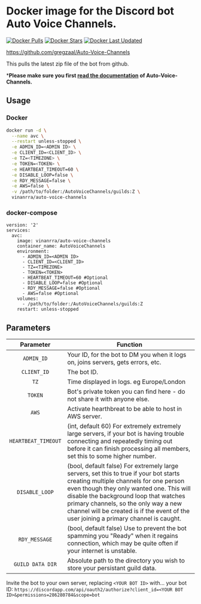 # Docker image for the Discord bot Auto Voice Channels.

[![Docker Pulls](https://img.shields.io/badge/dynamic/json?color=red&label=pulls&query=pull_count&url=https%3A%2F%2Fhub.docker.com%2Fv2%2Frepositories%2Fvinanrra%2Fauto-voice-channels%2F?style=flat-square&color=E68523&logo=docker&logoColor=white)](https://hub.docker.com/r/vinanrra/auto-voice-channels)
[![Docker Stars](https://img.shields.io/badge/dynamic/json?color=red&label=stars&query=star_count&url=https%3A%2F%2Fhub.docker.com%2Fv2%2Frepositories%2Fvinanrra%2Fauto-voice-channels%2F?style=flat-square&color=E68523&logo=docker&logoColor=white)](https://hub.docker.com/r/vinanrra/auto-voice-channels)
[![Docker Last Updated](https://img.shields.io/badge/dynamic/json?color=red&label=Last%20Update&query=last_updated&url=https%3A%2F%2Fhub.docker.com%2Fv2%2Frepositories%2Fvinanrra%2Fauto-voice-channels%2F?style=flat-square&color=E68523&logo=docker&logoColor=white)](https://hub.docker.com/r/vinanrra/auto-voice-channels)

https://github.com/gregzaal/Auto-Voice-Channels

This pulls the latest zip file of the bot from github.

***Please make sure you first [read the documentation](https://github.com/gregzaal/Auto-Voice-Channels#readme) of Auto-Voice-Channels.**

## Usage
### Docker
```bash
docker run -d \
  --name avc \
  --restart unless-stopped \
  -e ADMIN_ID=<ADMIN ID> \
  -e CLIENT_ID=<CLIENT_ID> \
  -e TZ=<TIMEZONE> \
  -e TOKEN=<TOKEN> \
  -e HEARTBEAT_TIMEOUT=60 \
  -e DISABLE_LOOP=false \
  -e RDY_MESSAGE=false \
  -e AWS=false \
  -v /path/to/folder:/AutoVoiceChannels/guilds:Z \
  vinanrra/auto-voice-channels
```
### docker-compose
```
version: '2'
services:
  avc:
    image: vinanrra/auto-voice-channels
    container_name: AutoVoiceChannels
    environment:
      - ADMIN_ID=<ADMIN ID>
      - CLIENT_ID=<CLIENT_ID>
      - TZ=<TIMEZONE>
      - TOKEN=<TOKEN>
      - HEARTBEAT_TIMEOUT=60 #Optional
      - DISABLE_LOOP=false #Optional
      - RDY_MESSAGE=false #Optional
      - AWS=false #Optional
    volumes:
      - /path/to/folder:/AutoVoiceChannels/guilds:Z
    restart: unless-stopped
```

## Parameters
| Parameter | Function |
| :----: | --- |
| `ADMIN_ID` | Your ID, for the bot to DM you when it logs on, joins servers, gets errors, etc. |
| `CLIENT_ID` | The bot ID. |
| `TZ` | Time displayed in logs. eg Europe/London |
| `TOKEN` | Bot's private token you can find here - do not share it with anyone else. |
| `AWS` | Activate hearthbreat to be able to host in AWS server. |
| `HEARTBEAT_TIMEOUT` | (int, default 60) For extremely extremely large servers, if your bot is having trouble connecting and repeatedly timing out before it can finish processing all members, set this to some higher number. |
| `DISABLE_LOOP` | (bool, default false) For extremely large servers, set this to true if your bot starts creating multiple channels for one person even though they only wanted one. This will disable the background loop that watches primary channels, so the only way a new channel will be created is if the event of the user joining a primary channel is caught. |
| `RDY_MESSAGE` | (bool, default false) Use to prevent the bot spamming you "Ready" when it regains connection, which may be quite often if your internet is unstable. |
| `GUILD DATA DIR` | Absolute path to the directory you wish to store your persistant guild data. |

Invite the bot to your own server, replacing `<YOUR BOT ID>` with... your bot ID: `https://discordapp.com/api/oauth2/authorize?client_id=<YOUR BOT ID>&permissions=286280784&scope=bot`
